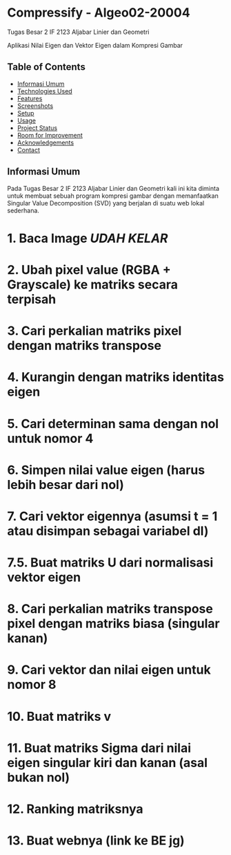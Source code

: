 # Compressify - Algeo02-20004
Tugas Besar 2 IF 2123 Aljabar Linier dan Geometri

Aplikasi Nilai Eigen dan Vektor Eigen dalam Kompresi Gambar



## Table of Contents
* [Informasi Umum](#informasi-umum)
* [Technologies Used](#technologies-used)
* [Features](#features)
* [Screenshots](#screenshots)
* [Setup](#setup)
* [Usage](#usage)
* [Project Status](#project-status)
* [Room for Improvement](#room-for-improvement)
* [Acknowledgements](#acknowledgements)
* [Contact](#contact)

## Informasi Umum
Pada Tugas Besar 2 IF 2123 Aljabar Linier dan Geometri kali ini kita diminta untuk membuat sebuah program kompresi gambar dengan memanfaatkan Singular Value Decomposition (SVD) yang berjalan di suatu web lokal sederhana.

# 1. Baca Image ***UDAH KELAR***
# 2. Ubah pixel value (RGBA + Grayscale) ke matriks secara terpisah
# 3. Cari perkalian matriks pixel dengan matriks transpose
# 4. Kurangin dengan matriks identitas eigen
# 5. Cari determinan sama dengan nol untuk nomor 4
# 6. Simpen nilai value eigen (harus lebih besar dari nol)
# 7. Cari vektor eigennya (asumsi t = 1 atau disimpan sebagai variabel dl)
# 7.5. Buat matriks U dari normalisasi vektor eigen
# 8. Cari perkalian matriks transpose pixel dengan matriks biasa (singular kanan)
# 9. Cari vektor dan nilai eigen untuk nomor 8
# 10. Buat matriks v
# 11. Buat matriks Sigma dari nilai eigen singular kiri dan kanan (asal bukan nol)
# 12. Ranking matriksnya
# 13. Buat webnya (link ke BE jg)
